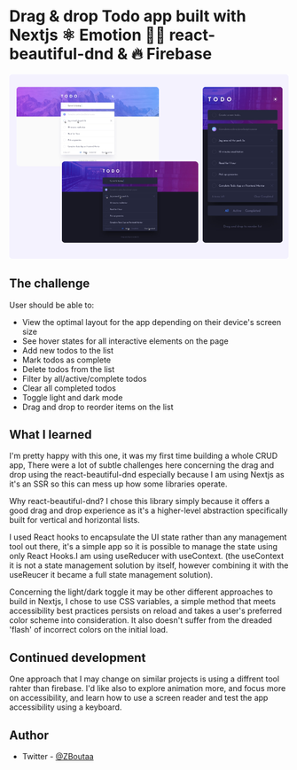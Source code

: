 # Drag & drop Todo app built with Nextjs ⚛️ Emotion 👩‍🎤 react-beautiful-dnd & 🔥 Firebase

![Design preview for the Todo app coding challenge](/public/design-preview.png)

## The challenge

User should be able to:

- View the optimal layout for the app depending on their device's screen size
- See hover states for all interactive elements on the page
- Add new todos to the list
- Mark todos as complete
- Delete todos from the list
- Filter by all/active/complete todos
- Clear all completed todos
- Toggle light and dark mode
- Drag and drop to reorder items on the list

## What I learned

I'm pretty happy with this one, it was my first time building a whole CRUD app, There were a lot of subtle challenges here concerning the drag and drop using the react-beautiful-dnd especially because I am using Nextjs as it's an SSR so this can mess up how some libraries operate.

Why react-beautiful-dnd? I chose this library simply because it offers a good drag and drop experience as it's a higher-level abstraction specifically built for vertical and horizontal lists.

I used React hooks to encapsulate the UI state rather than any management tool out there, it's a simple app so it is possible to manage the state using only React Hooks.I am using useReducer with useContext. (the useContext it is not a state management solution by itself, however combining it with the useReucer it became a full state management solution).

Concerning the light/dark toggle it may be other different approaches to build in Nextjs, I chose to use CSS variables, a simple method that meets accessibility best practices persists on reload and takes a user's preferred color scheme into consideration. It also doesn't suffer from the dreaded 'flash' of incorrect colors on the initial load.

## Continued development

One approach that I may change on similar projects is using a diffrent tool rahter than firebase. I'd like also to explore animation more, and focus more on accessibility, and learn how to use a screen reader and test the app accessibility using a keyboard.

## Author

<!-- - Website - [Zineb Boutaa](https://zineb-bou.github.io/) -->

- Twitter - [@ZBoutaa](https://twitter.com/ZBoutaa)
